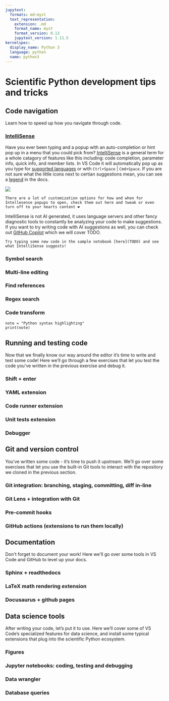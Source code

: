 ```yaml
---
jupytext:
  formats: md:myst
  text_representation:
    extension: .md
    format_name: myst
    format_version: 0.13
    jupytext_version: 1.11.5
kernelspec:
  display_name: Python 3
  language: python
  name: python3
---
```


# Scientific Python development tips and tricks

## Code navigation

Learn how to speed up how you navigate through code.

### [IntelliSense](https://code.visualstudio.com/docs/editor/intellisense)

Have you ever been typing and a popup with an auto-completion or hint pop up in a menu that you could pick from?
[IntelliSense](https://code.visualstudio.com/docs/editor/intellisense) is a general term for a whole catagory of features like this including: code completion, parameter info, quick info, and member lists.
In VS Code it will automatically pop up as you type for [supported languages](https://code.visualstudio.com/docs/editor/intellisense#_intellisense-for-your-programming-language) or with `Ctrl+Space` | `Cmd+Space`.
If you are not sure what the little icons next to certian suggestions mean, you can see a [legend](https://code.visualstudio.com/docs/editor/intellisense#_types-of-completions) in the docs.

![](https://code.visualstudio.com/assets/docs/editor/intellisense/intellisense_docs.gif)

```{tip}
There are a lot of customization options for how and when for Intellesense popups to open, check them out here and tweak or even turn off to your hearts content ❤️
```

IntelliSense is not AI generated, it uses language servers and other fancy diagnostic tools to constantly be analyzing your code to make suggestions.
If you want to try writing code with AI suggestions as well, you can check out [GitHub Copilot](https://code.visualstudio.com/docs/editor/intellisense#_enhance-completions-with-ai) which we will cover TODO.

```{admonition} Exercise
Try typing some new code in the sample notebook [here](TODO) and see what IntelliSense suggests!
```

### Symbol search

### Multi-line editing

### Find references

### Regex search

### Code transform

```{code-cell} ipython3
note = "Python syntax highlighting"
print(note)
```

## Running and testing code

Now that we finally know our way around the editor it’s time to write and test some code! Here we’ll go through a few exercises that let you test the code you’ve written in the previous exercise and debug it.

### Shift + enter

### YAML extension

### Code runner extension

### Unit tests extension

### Debugger

## Git and version control

You’ve written some code - it’s time to push it upstream. We’ll go over some exercises that let you use the built-in Git tools to interact with the repository we cloned in the previous section.

### Git integration: branching, staging, committing, diff in-line

### Git Lens + integration with Git

### Pre-commit hooks

### GitHub actions (extensions to run them locally)

## Documentation

Don't forget to document your work! Here we'll go over some tools in VS Code and GitHub to level up your docs.

### Sphinx + readthedocs

### LaTeX math rendering extension

### Docusaurus + github pages

## Data science tools

After writing your code, let’s put it to use. Here we’ll cover some of VS Code’s specialized features for data science, and install some typical extensions that plug into the scientific Python ecosystem.

### Figures

### Jupyter notebooks: coding, testing and debugging

### Data wrangler

### Database queries
